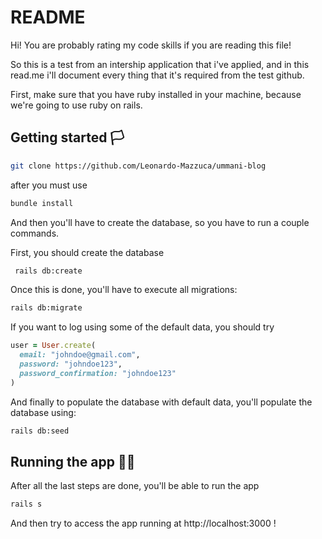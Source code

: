 # README

Hi! You are probably rating my code skills if you are reading this file!

So this is a test from an intership application that i've applied, and in this read.me i'll
document every thing that it's required from the test github.

First, make sure that you have ruby installed in your machine, because we're going to
use ruby on rails.

## Getting started 🏳️

```bash
git clone https://github.com/Leonardo-Mazzuca/ummani-blog
```

  after you must use 
  
```bash
bundle install
```

And then you'll have to create the database, so 
you have to run a couple commands.

First, you should create the database 
  
```bash
 rails db:create
```
  
  
Once this is done, you'll have to execute all migrations:

```bash
rails db:migrate
```

If you want to log using some of the default data, you should try

```ruby
user = User.create(
  email: "johndoe@gmail.com",
  password: "johndoe123",
  password_confirmation: "johndoe123"
)
```
   

And finally to populate the database with default data, you'll
populate the database using:

```bash
rails db:seed
```


## Running the app 🏃‍♂️

After all the last steps are done, you'll be able to run the app

```bash
rails s
```

And then try to access the app running at http://localhost:3000 !

  



